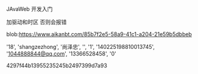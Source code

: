 JAvaWeb 开发入门

加驱动和时区 否则会报错

blob:https://www.aikanbt.com/85b7f2e5-58a9-41c1-a204-21e59b5dbbeb

'18', 'shangzezhong', '尚泽忠', '', '1', '140225198810013745', '1044888844@qq.com', '13366528458', '0'







4297f44b13955235245b2497399d7a93